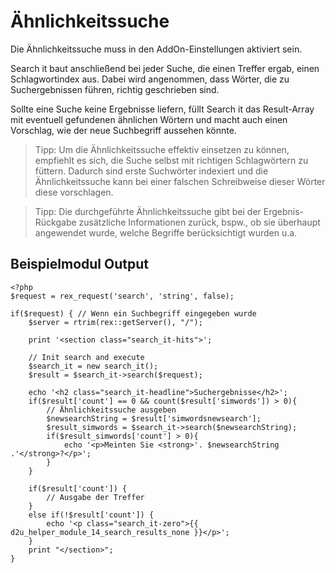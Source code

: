 # Ähnlichkeitssuche

Die Ähnlichkeitssuche muss in den AddOn-Einstellungen aktiviert sein.

Search it baut anschließend bei jeder Suche, die einen Treffer ergab, einen Schlagwortindex aus. Dabei wird angenommen, dass Wörter, die zu Suchergebnissen führen, richtig geschrieben sind.

Sollte eine Suche keine Ergebnisse liefern, füllt Search it das Result-Array mit eventuell gefundenen ähnlichen Wörtern und macht auch einen Vorschlag, wie der neue Suchbegriff aussehen könnte.

> Tipp: Um die Ähnlichkeitssuche effektiv einsetzen zu können, empfiehlt es sich, die Suche selbst mit richtigen Schlagwörtern zu füttern. Dadurch sind erste Suchwörter indexiert und die Ähnlichkeitssuche kann bei einer falschen Schreibweise dieser Wörter diese vorschlagen.

> Tipp: Die durchgeführte Ähnlichkeitssuche gibt bei der Ergebnis-Rückgabe zusätzliche Informationen zurück, bspw., ob sie überhaupt angewendet wurde, welche Begriffe berücksichtigt wurden u.a.

## Beispielmodul Output

```
<?php
$request = rex_request('search', 'string', false);

if($request) { // Wenn ein Suchbegriff eingegeben wurde
	$server = rtrim(rex::getServer(), "/");
	
	print '<section class="search_it-hits">';
	
	// Init search and execute
    $search_it = new search_it();
    $result = $search_it->search($request);

	echo '<h2 class="search_it-headline">Suchergebnisse</h2>';
	if($result['count'] == 0 && count($result['simwords']) > 0){
		// Ähnlichkeitssuche ausgeben
		$newsearchString = $result['simwordsnewsearch'];
		$result_simwords = $search_it->search($newsearchString);
		if($result_simwords['count'] > 0){
			echo '<p>Meinten Sie <strong>'. $newsearchString .'</strong>?</p>';
		}
	}

	if($result['count']) {
		// Ausgabe der Treffer
    }
	else if(!$result['count']) {
		echo '<p class="search_it-zero">{{ d2u_helper_module_14_search_results_none }}</p>';
	}
	print "</section>";
}
```
